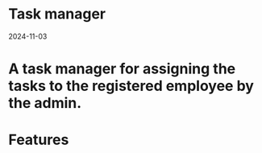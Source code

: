 Task manager
=====================
2024-11-03

A task manager for assigning the tasks to the registered employee by the admin.
=====================

Features
=====================


